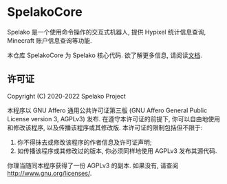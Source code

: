# SpelakoCore
Spelako 是一个使用命令操作的交互式机器人, 提供 Hypixel 统计信息查询, Minecraft 账户信息查询等功能.

本仓库 SpelakoCore 为 Spelako 核心代码. 欲了解更多信息, 请阅读[文档](https://spelako.github.io/).

## 许可证
Copyright (C) 2020-2022 Spelako Project

本程序以 GNU Affero 通用公共许可证第三版 (GNU Affero General Public License version 3, AGPLv3) 发布. 在遵守本许可证的前提下, 你可以自由地使用和修改该程序, 以及传播该程序或其修改版. 本许可证的限制包括但不限于:
1. 你不得抹去或修改该程序的作者信息及许可证声明;
2. 如传播该程序或其修改过的版本, 你必须同样地使用 AGPLv3 发布其源代码.

你理当随同本程序获得了一份 AGPLv3 的副本. 如果没有, 请查阅 <http://www.gnu.org/licenses/>.